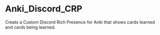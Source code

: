 # Anki_Discord_CRP
Creats a Custom Discord Rich Presence for Anki that shows cards learned and cards being learned.
